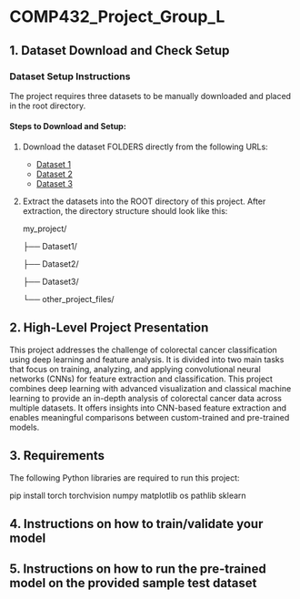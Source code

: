 # COMP432_Project_Group_L

## 1. Dataset Download and Check Setup

### **Dataset Setup Instructions**
The project requires three datasets to be manually downloaded and placed in the root directory.

#### **Steps to Download and Setup:**
1. Download the dataset FOLDERS directly from the following URLs:
   - [Dataset 1](https://drive.google.com/drive/folders/1t3KajrWrV756rKBe0H2-qXxUG-e3tQBF?usp=drive_link)
   - [Dataset 2](https://drive.google.com/drive/folders/15tEA6I0YETiZjBa0ACdWzWXGG0lBl2fm?usp=drive_link)
   - [Dataset 3](https://drive.google.com/drive/folders/12OqwIkygpRoYVtNo-oBfvfnTuNSSy32b?usp=drive_link)

2. Extract the datasets into the ROOT directory of this project. After extraction, the directory structure should look like this:

   my_project/

   ├── Dataset1/

   ├── Dataset2/

   ├── Dataset3/

   └── other_project_files/

## 2. High-Level Project Presentation

This project addresses the challenge of colorectal cancer classification using deep learning and feature analysis. It is divided into two main tasks that focus on training, analyzing, and applying convolutional neural networks (CNNs) for feature extraction and classification. This project combines deep learning with advanced visualization and classical machine learning to provide an in-depth analysis of colorectal cancer data across multiple datasets. It offers insights into CNN-based feature extraction and enables meaningful comparisons between custom-trained and pre-trained models.

## 3. Requirements

The following Python libraries are required to run this project:

pip install torch torchvision numpy matplotlib os pathlib sklearn

## 4. Instructions on how to train/validate your model

## 5. Instructions on how to run the pre-trained model on the provided sample test dataset